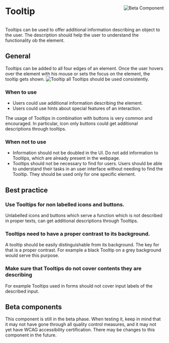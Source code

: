 <div style="display: inline-flex; align-items: center; justify-content: space-between; width: 100%;">
    <h1>Tooltip</h1>
    <img src="assets/beta.png" alt="Beta Component" />
</div>

Tooltips can be used to offer additional information describing an object to the user. The description should help the user to understand the functionality ob the element.

## General

Tooltips can be added to all four edges of an element. Once the user hovers over the element with his mouse or sets the focus on the element, the tooltip gets shown.
![Tooltip all](assets/3_components/tooltip/Tooltip_all.jpeg)
Tooltips should be used consistently.

### When to use

- Users could use additional information describing the element.
- Users could use hints about special features of an interaction.

The usage of Tooltips in combination with buttons is very common and encouraged. In particular, icon only buttons could get additional descriptions through tooltips.

### When not to use

- Information should not be doubled in the UI. Do not add information to Tooltips, which are already present in the webpage.
- Tooltips should not be necessary to find for users. Users should be able to understand their tasks in an user interface without needing to find the Tooltip. They should be used only for one specific element.

## Best practice

### Use Tooltips for non labelled icons and buttons.

Unlabelled icons and buttons which serve a function which is not described in proper texts, can get additional descriptions through Tooltips.

### Tooltips need to have a proper contrast to its background.

A tooltip should be easily distinguishable from its background. The key for that is a proper contrast. For example a black Tooltip on a grey background would serve this purpose.

### Make sure that Tooltips do not cover contents they are describing

For example Tooltips used in forms should not cover input labels of the described input.

## Beta components

This component is still in the beta phase. When testing it, keep in mind that it may not have gone through all quality control measures, and it may not yet have WCAG accessibility certification. There may be changes to this component in the future.
